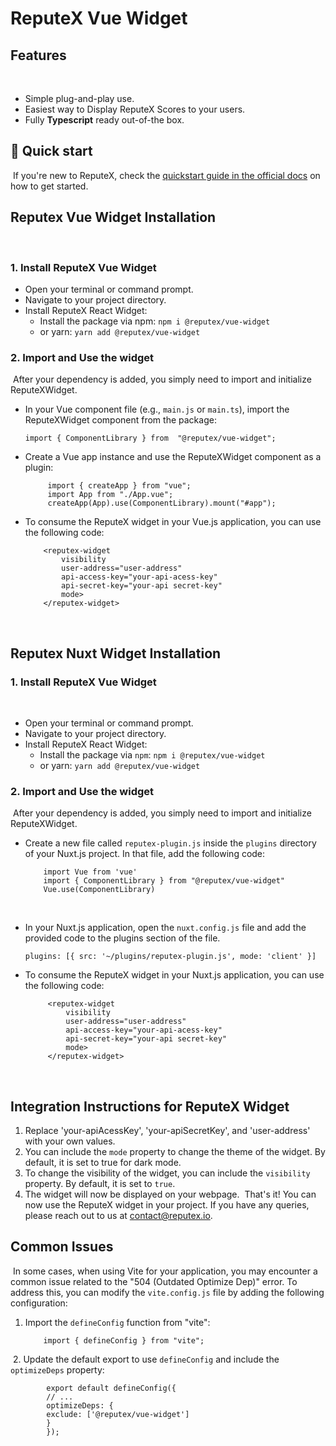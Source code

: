 
# ReputeX Vue Widget
## Features
​
-   Simple plug-and-play use.
-   Easiest way to Display ReputeX Scores to your users.
-   Fully  **Typescript**  ready out-of-the box.
​
​
## 🚀 Quick start
​
If you're new to ReputeX, check the [quickstart guide in the official docs](https://docs.reputex.io/) on how to get started.
​
## Reputex Vue Widget Installation
​
### 1. Install ReputeX Vue Widget
- Open your terminal or command prompt.
- Navigate to your project directory.
- Install ReputeX React Widget:
    -   Install the package via npm:
	     `npm i @reputex/vue-widget`
	 - or yarn:
		 `yarn add @reputex/vue-widget`
​
### 2. Import and Use the widget
​
After your dependency is added, you simply need to import and initialize ReputeXWidget.
​
 - In your Vue component file (e.g., `main.js` or `main.ts`), import the ReputeXWidget component from the package:
    
    ```
    import { ComponentLibrary } from  "@reputex/vue-widget";
    ```
- Create a Vue app instance and use the ReputeXWidget component as a plugin:
   ```
        import { createApp } from "vue"; 
        import App from "./App.vue";
        createApp(App).use(ComponentLibrary).mount("#app");
	```
- To consume the ReputeX widget in your Vue.js application, you can use the following code:
   	```
        <reputex-widget 
	        visibility 
	        user-address="user-address" 
	        api-access-key="your-api-acess-key" 
	        api-secret-key="your-api secret-key" 
	        mode>
        </reputex-widget>
    ```
​
## Reputex Nuxt Widget Installation
### 1. Install ReputeX Vue Widget
​
-  Open your terminal or command prompt.
-  Navigate to your project directory.
-  Install ReputeX React Widget:
    -   Install the package via `npm`:
	     `npm i @reputex/vue-widget`
	 - or yarn:
		 `yarn add @reputex/vue-widget`
​
### 2. Import and Use the widget
​
After your dependency is added, you simply need to import and initialize ReputeXWidget.
​
 - Create a new file called `reputex-plugin.js` inside the `plugins` directory of your Nuxt.js project. In that file, add the following code:
    ```
        import Vue from 'vue' 
        import { ComponentLibrary } from "@reputex/vue-widget"
        Vue.use(ComponentLibrary)
    ```
​
​
 - In your Nuxt.js application, open the `nuxt.config.js` file and add the provided code to the plugins section of the file.
 	```
  	plugins: [{ src: '~/plugins/reputex-plugin.js', mode: 'client' }]
   	```
        
 - To consume the ReputeX widget in your Nuxt.js application, you can use the following code:
   ```
        <reputex-widget 
	        visibility 
	        user-address="user-address" 
	        api-access-key="your-api-acess-key" 
	        api-secret-key="your-api secret-key" 
	        mode>
        </reputex-widget>
   ```        
​
## Integration Instructions for ReputeX Widget
1.  Replace 'your-apiAcessKey', 'your-apiSecretKey', and 'user-address' with your own values.
2.  You can include the `mode` property to change the theme of the widget. By default, it is set to true for dark mode.
3.  To change the visibility of the widget, you can include the `visibility` property. By default, it is set to `true`.
4.  The widget will now be displayed on your webpage.
​
That's it! You can now use the ReputeX widget in your project. If you have any queries, please reach out to us at [contact@reputex.io](mailto:contact@reputex.io).
​
## Common Issues
​
In some cases, when using Vite for your application, you may encounter a common issue related to the "504 (Outdated Optimize Dep)" error. To address this, you can modify the `vite.config.js` file by adding the following configuration:
1.  Import the `defineConfig` function from "vite":
   	```
		import { defineConfig } from "vite";
    ```
​
2.  Update the default export to use `defineConfig` and include the `optimizeDeps` property:​
```
		export default defineConfig({ 
		// ...
		optimizeDeps: {
		exclude: ['@reputex/vue-widget']
		}
		});
  ```
   
